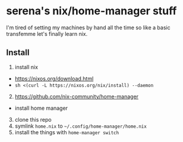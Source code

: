 # serena's nix/home-manager stuff

I'm tired of setting my machines by hand all the time so like a basic transfemme let's finally learn nix.
## Install

1. install nix
  * https://nixos.org/download.html
  * `sh <(curl -L https://nixos.org/nix/install) --daemon`
2. https://github.com/nix-community/home-manager
  * install home manager
3. clone this repo
4. symlink `home.nix` to `~/.config/home-manager/home.nix`
5. install the things with `home-manager switch`
